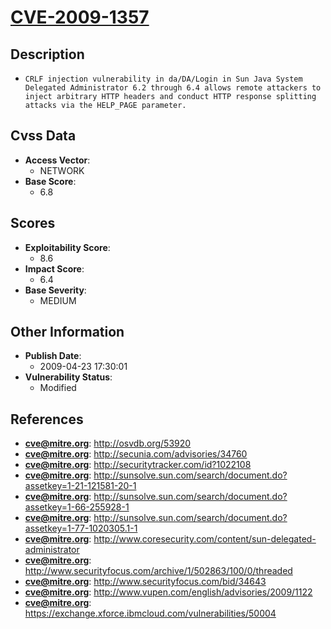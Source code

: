 
# [CVE-2009-1357](http://osvdb.org/53920)

## Description

- `CRLF injection vulnerability in da/DA/Login in Sun Java System Delegated Administrator 6.2 through 6.4 allows remote attackers to inject arbitrary HTTP headers and conduct HTTP response splitting attacks via the HELP_PAGE parameter.`

## Cvss Data

- **Access Vector**:
  - NETWORK
- **Base Score**:
  - 6.8

## Scores

- **Exploitability Score**:
  - 8.6
- **Impact Score**:
  - 6.4
- **Base Severity**:
  - MEDIUM

## Other Information

- **Publish Date**:
  - 2009-04-23 17:30:01
- **Vulnerability Status**:
  - Modified

## References

- **cve@mitre.org**: http://osvdb.org/53920
- **cve@mitre.org**: http://secunia.com/advisories/34760
- **cve@mitre.org**: http://securitytracker.com/id?1022108
- **cve@mitre.org**: http://sunsolve.sun.com/search/document.do?assetkey=1-21-121581-20-1
- **cve@mitre.org**: http://sunsolve.sun.com/search/document.do?assetkey=1-66-255928-1
- **cve@mitre.org**: http://sunsolve.sun.com/search/document.do?assetkey=1-77-1020305.1-1
- **cve@mitre.org**: http://www.coresecurity.com/content/sun-delegated-administrator
- **cve@mitre.org**: http://www.securityfocus.com/archive/1/502863/100/0/threaded
- **cve@mitre.org**: http://www.securityfocus.com/bid/34643
- **cve@mitre.org**: http://www.vupen.com/english/advisories/2009/1122
- **cve@mitre.org**: https://exchange.xforce.ibmcloud.com/vulnerabilities/50004
